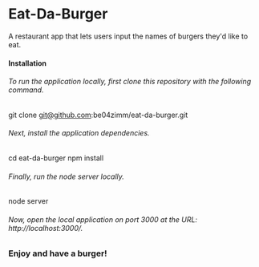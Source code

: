 # Eat-Da-Burger
A restaurant app that lets users input the names of burgers they'd like to eat.

#### Installation
###### To run the application locally, first clone this repository with the following command.

git clone git@github.com:be04zimm/eat-da-burger.git

###### Next, install the application dependencies.

cd eat-da-burger
npm install

###### Finally, run the node server locally.

node server

###### Now, open the local application on port 3000 at the URL: http://localhost:3000/.

### Enjoy and have a burger!

